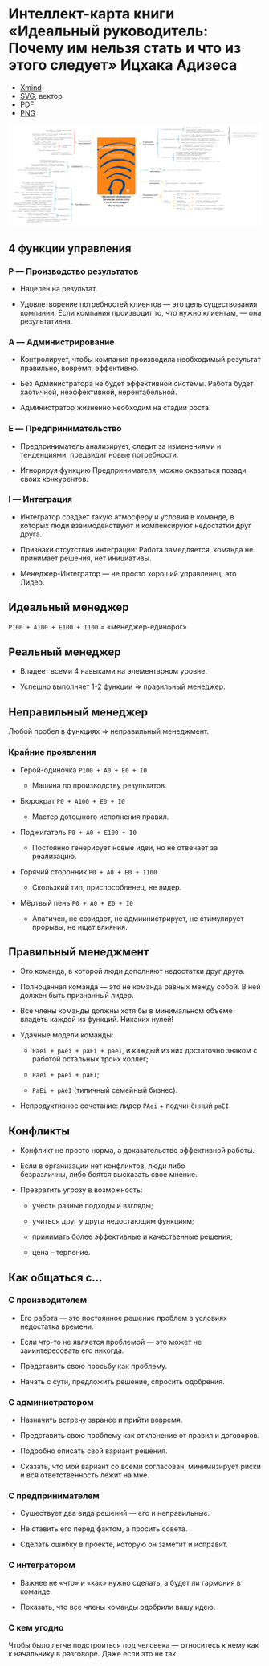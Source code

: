 # Интеллект-карта книги «Идеальный руководитель: Почему им нельзя стать и что из этого следует» Ицхака Адизеса

* [Xmind](/%D0%98%D0%B4%D0%B5%D0%B0%D0%BB%D1%8C%D0%BD%D1%8B%D0%B9%20%D1%80%D1%83%D0%BA%D0%BE%D0%B2%D0%BE%D0%B4%D0%B8%D1%82%D0%B5%D0%BB%D1%8C.%20%D0%98%D1%86%D1%85%D0%B0%D0%BA%20%D0%90%D0%B4%D0%B8%D0%B7%D0%B5%D1%81/%D0%98%D0%B4%D0%B5%D0%B0%D0%BB%D1%8C%D0%BD%D1%8B%D0%B9-%D1%80%D1%83%D0%BA%D0%BE%D0%B2%D0%BE%D0%B4%D0%B8%D1%82%D0%B5%D0%BB%D1%8C-%D0%98%D1%86%D1%85%D0%B0%D0%BA-%D0%90%D0%B4%D0%B8%D0%B7%D0%B5%D1%81.xmind)
* [SVG](/%D0%98%D0%B4%D0%B5%D0%B0%D0%BB%D1%8C%D0%BD%D1%8B%D0%B9%20%D1%80%D1%83%D0%BA%D0%BE%D0%B2%D0%BE%D0%B4%D0%B8%D1%82%D0%B5%D0%BB%D1%8C.%20%D0%98%D1%86%D1%85%D0%B0%D0%BA%20%D0%90%D0%B4%D0%B8%D0%B7%D0%B5%D1%81/%D0%98%D0%B4%D0%B5%D0%B0%D0%BB%D1%8C%D0%BD%D1%8B%D0%B9-%D1%80%D1%83%D0%BA%D0%BE%D0%B2%D0%BE%D0%B4%D0%B8%D1%82%D0%B5%D0%BB%D1%8C-%D0%98%D1%86%D1%85%D0%B0%D0%BA-%D0%90%D0%B4%D0%B8%D0%B7%D0%B5%D1%81.svg), вектор
* [PDF](/%D0%98%D0%B4%D0%B5%D0%B0%D0%BB%D1%8C%D0%BD%D1%8B%D0%B9%20%D1%80%D1%83%D0%BA%D0%BE%D0%B2%D0%BE%D0%B4%D0%B8%D1%82%D0%B5%D0%BB%D1%8C.%20%D0%98%D1%86%D1%85%D0%B0%D0%BA%20%D0%90%D0%B4%D0%B8%D0%B7%D0%B5%D1%81/%D0%98%D0%B4%D0%B5%D0%B0%D0%BB%D1%8C%D0%BD%D1%8B%D0%B9-%D1%80%D1%83%D0%BA%D0%BE%D0%B2%D0%BE%D0%B4%D0%B8%D1%82%D0%B5%D0%BB%D1%8C-%D0%98%D1%86%D1%85%D0%B0%D0%BA-%D0%90%D0%B4%D0%B8%D0%B7%D0%B5%D1%81.pdf)
* [PNG](/%D0%98%D0%B4%D0%B5%D0%B0%D0%BB%D1%8C%D0%BD%D1%8B%D0%B9%20%D1%80%D1%83%D0%BA%D0%BE%D0%B2%D0%BE%D0%B4%D0%B8%D1%82%D0%B5%D0%BB%D1%8C.%20%D0%98%D1%86%D1%85%D0%B0%D0%BA%20%D0%90%D0%B4%D0%B8%D0%B7%D0%B5%D1%81/%D0%98%D0%B4%D0%B5%D0%B0%D0%BB%D1%8C%D0%BD%D1%8B%D0%B9-%D1%80%D1%83%D0%BA%D0%BE%D0%B2%D0%BE%D0%B4%D0%B8%D1%82%D0%B5%D0%BB%D1%8C-%D0%98%D1%86%D1%85%D0%B0%D0%BA-%D0%90%D0%B4%D0%B8%D0%B7%D0%B5%D1%81.png)

![Интеллект-карта книги «Идеальный руководитель: Почему им нельзя стать и что из этого следует» Ицхака Адизеса](/%D0%98%D0%B4%D0%B5%D0%B0%D0%BB%D1%8C%D0%BD%D1%8B%D0%B9%20%D1%80%D1%83%D0%BA%D0%BE%D0%B2%D0%BE%D0%B4%D0%B8%D1%82%D0%B5%D0%BB%D1%8C.%20%D0%98%D1%86%D1%85%D0%B0%D0%BA%20%D0%90%D0%B4%D0%B8%D0%B7%D0%B5%D1%81/%D0%98%D0%B4%D0%B5%D0%B0%D0%BB%D1%8C%D0%BD%D1%8B%D0%B9-%D1%80%D1%83%D0%BA%D0%BE%D0%B2%D0%BE%D0%B4%D0%B8%D1%82%D0%B5%D0%BB%D1%8C-%D0%98%D1%86%D1%85%D0%B0%D0%BA-%D0%90%D0%B4%D0%B8%D0%B7%D0%B5%D1%81.png)



## 4 функции управления



### P — Производство результатов

- Нацелен на результат.

- Удовлетворение потребностей клиентов — это цель существования компании. Если компания производит то, что нужно клиентам, — она результативна.



### A ­— Администрирование

- Контролирует, чтобы компания производила необходимый результат правильно, вовремя, эффективно.

- Без Администратора не будет эффективной системы. Работа будет хаотичной, неэффективной, нерентабельной.

- Администратор жизненно необходим на стадии роста.



### E — Предпринимательство

- Предприниматель анализирует, следит за изменениями и тенденциями, предвидит новые потребности.

- Игнорируя функцию Предпринимателя, можно оказаться позади своих конкурентов.



### I — Интеграция

- Интегратор создает такую атмосферу и условия в команде, в которых люди взаимодействуют и компенсируют недостатки друг друга.

- Признаки отсутствия интеграции: Работа замедляется, команда не принимает решения, нет инициативы.

- Менеджер-Интегратор — не просто хороший управленец, это Лидер.



## Идеальный менеджер

`P100 + A100 + E100 + I100` = «менеджер-единорог»



## Реальный менеджер

- Владеет всеми 4 навыками на элементарном уровне.

- Успешно выполняет 1-2 функции => правильный менеджер.



## Неправильный менеджер

Любой пробел в функциях => неправильный менеджмент.



### Крайние проявления

- Герой-одиночка `P100 + A0 + E0 + I0`

	- Машина по производству результатов.

- Бюрократ `P0 + A100 + E0 + I0`

	- Мастер дотошного исполнения правил.

- Поджигатель `P0 + A0 + E100 + I0`

	- Постоянно генерирует новые идеи, но не отвечает за реализацию.

- Горячий сторонник `P0 + A0 + E0 + I100`

	- Скользкий тип, приспособленец, не лидер.

- Мёртвый пень `P0 + A0 + E0 + I0`

	- Апатичен, не созидает, не адмиинистрирует, не стимулирует прорывы, не ищет влияния.



## Правильный менеджмент

- Это команда, в которой люди дополняют недостатки друг друга.

- Полноценная команда — это не команда равных между собой. В ней должен быть признанный лидер.

- Все члены команды должны хотя бы в минимальном объеме владеть каждой из функций. Никаких нулей!

- Удачные модели команды:

  - `Paei + pAei + paEi + paeI`, и каждый из них достаточно знаком с работой остальных троих коллег;

  - `Paei + pAei + paEI`;

  - `PaEi + pAeI` (типичный семейный бизнес).

- Непродуктивное сочетание: лидер `PAei` + подчинённый `paEI`.



## Конфликты

- Конфликт не просто норма, а доказательство эффективной работы.

- Если в организации нет конфликтов, люди либо  
  безразличны, либо боятся высказать свое мнение.

- Превратить угрозу в возможность:

  - учесть разные подходы и взгляды;

  - учиться друг у друга недостающим функциям;

  - принимать более эффективные и качественные решения;

  - цена – терпение.



## Как общаться с…



### С производителем

- Его работа — это постоянное решение проблем в условиях недостатка времени.

- Если что-то не является проблемой — это может не заиинтересовать его никогда.

- Представить свою просьбу как проблему.

- Начать с сути, предложить решение, спросить одобрения.



### С администратором

- Назначить встречу заранее и прийти вовремя.

- Представить свою проблему как отклонение от правил и договоров.

- Подробно описать свой вариант решения.

- Сказать, что мой вариант со всеми согласован, минимизирует риски и вся ответственность лежит на мне.



### С предпринимателем

- Существует два вида решений — его и неправильные.

- Не ставить его перед фактом, а просить совета.

- Сделать ошибку в проекте, которую он заметит и исправит.



### С интегратором

- Важнее не «что» и «как» нужно сделать, а будет ли гармония в команде.

- Показать, что все члены команды одобрили вашу идею.



### С кем угодно

Чтобы было легче подстроиться под человека — относитесь к нему как к начальнику в разговоре. Даже если это не так.
